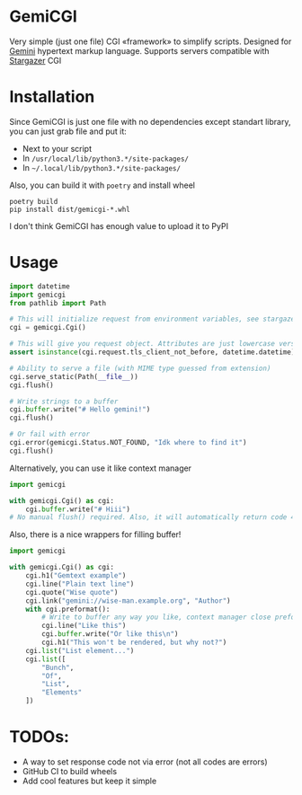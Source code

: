 # GemiCGI
Very simple (just one file) CGI «framework» to simplify scripts.
Designed for [Gemini](https://gemini.circumlunar.space) hypertext markup language.
Supports servers compatible with [Stargazer](https://git.sr.ht/~zethra/stargazer/tree/HEAD/doc/stargazer.ini.5.txt) CGI

# Installation
Since GemiCGI is just one file with no dependencies except standart library, you can just grab file and put it:
- Next to your script
- In `/usr/local/lib/python3.*/site-packages/`
- In `~/.local/lib/python3.*/site-packages/`

Also, you can build it with `poetry` and install wheel
```commandline
poetry build
pip install dist/gemicgi-*.whl
```

I don't think GemiCGI has enough value to upload it to PyPI

# Usage

```python
import datetime
import gemicgi
from pathlib import Path

# This will initialize request from environment variables, see stargazer doc for details
cgi = gemicgi.Cgi()

# This will give you request object. Attributes are just lowercase version of environment variables, parsed if applicable
assert isinstance(cgi.request.tls_client_not_before, datetime.datetime)

# Ability to serve a file (with MIME type guessed from extension)
cgi.serve_static(Path(__file__))
cgi.flush()

# Write strings to a buffer
cgi.buffer.write("# Hello gemini!")
cgi.flush()

# Or fail with error
cgi.error(gemicgi.Status.NOT_FOUND, "Idk where to find it")
cgi.flush()
```

Alternatively, you can use it like context manager
```python
import gemicgi

with gemicgi.Cgi() as cgi:
    cgi.buffer.write("# Hiii")
# No manual flush() required. Also, it will automatically return code 42(CGI_ERROR) on unhandled exception
```

Also, there is a nice wrappers for filling buffer!
```python
import gemicgi

with gemicgi.Cgi() as cgi:
    cgi.h1("Gemtext example")
    cgi.line("Plain text line")
    cgi.quote("Wise quote")
    cgi.link("gemini://wise-man.example.org", "Author")
    with cgi.preformat():
        # Write to buffer any way you like, context manager close preformat automatically
        cgi.line("Like this")
        cgi.buffer.write("Or like this\n")
        cgi.h1("This won't be rendered, but why not?")
    cgi.list("List element...")
    cgi.list([
        "Bunch",
        "Of",
        "List",
        "Elements"
    ])
```

# TODOs:
- A way to set response code not via error (not all codes are errors)
- GitHub CI to build wheels
- Add cool features but keep it simple
